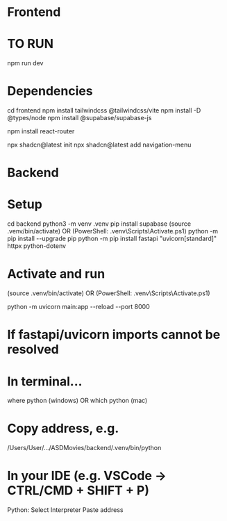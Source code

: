 # Frontend
# TO RUN

npm run dev

# Dependencies

cd frontend
npm install tailwindcss @tailwindcss/vite
npm install -D @types/node
npm install @supabase/supabase-js

npm install react-router

npx shadcn@latest init
npx shadcn@latest add navigation-menu

# Backend
# Setup

cd backend
python3 -m venv .venv
pip install supabase
(source .venv/bin/activate) OR (PowerShell: .venv\Scripts\Activate.ps1)
python -m pip install --upgrade pip
python -m pip install fastapi "uvicorn[standard]" httpx python-dotenv

# Activate and run

(source .venv/bin/activate) OR (PowerShell: .venv\Scripts\Activate.ps1)

python -m uvicorn main:app --reload --port 8000

# If fastapi/uvicorn imports cannot be resolved
# In terminal...
where python (windows) OR
which python (mac)

# Copy address, e.g.
/Users/User/.../ASDMovies/backend/.venv/bin/python

# In your IDE (e.g. VSCode -> CTRL/CMD + SHIFT + P)
Python: Select Interpreter
Paste address
